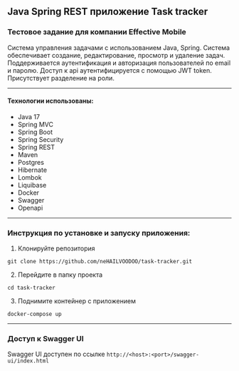 ## Java Spring REST приложение Task tracker
### Тестовое задание для компании Effective Mobile

Система управления задачами с использованием Java, Spring.
Система обеспечивает создание, редактирование, просмотр и удаление задач.
Поддерживается аутентификация и авторизация пользователей по email и паролю.
Доступ к api аутентифицируется с помощью JWT token.
Присутствует разделение на роли.

<hr>

#### Технологии использованы:
- Java 17
- Spring MVC
- Spring Boot
- Spring Security
- Spring REST
- Maven
- Postgres
- Hibernate
- Lombok
- Liquibase
- Docker
- Swagger
- Openapi

<hr>

### Инструкция по установке и запуску приложения:

1. Клонируйте репозитория
```
git clone https://github.com/neHAILVOODOO/task-tracker.git
```
2. Перейдите в папку проекта
```
cd task-tracker
```
3. Поднимите контейнер с приложением
```
docker-compose up
```

<hr>

### Доступ к Swagger UI

Swagger UI доступен по ссылке `http://<host>:<port>/swagger-ui/index.html`
